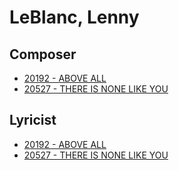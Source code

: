 # LeBlanc, Lenny

## Composer

- [20192 - ABOVE ALL](/hymns/20192.md)
- [20527 - THERE IS NONE LIKE YOU](/hymns/20527.md)

## Lyricist

- [20192 - ABOVE ALL](/hymns/20192.md)
- [20527 - THERE IS NONE LIKE YOU](/hymns/20527.md)


